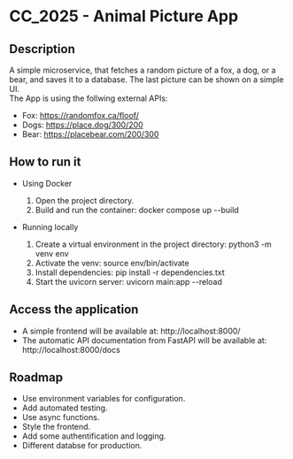 # CC_2025 - Animal Picture App 

## Description 

A simple microservice, that fetches a random picture of a fox, a dog, or a bear, and saves it to a database. The last picture can be shown on a simple UI.  
The App is using the follwing external APIs: 
* Fox: https://randomfox.ca/floof/ 
* Dogs: https://place.dog/300/200 
* Bear: https://placebear.com/200/300 

## How to run it
- Using Docker 
    1. Open the project directory. 
    2. Build and run the container: 
        docker compose up --build 

- Running locally 
    1. Create a virtual environment in the project directory: 
        python3 -m venv env
    2. Activate the venv: 
        source env/bin/activate
    3. Install dependencies: 
        pip install -r dependencies.txt
    4. Start the uvicorn server: 
        uvicorn main:app --reload

## Access the application
- A simple frontend will be available at: 
    http://localhost:8000/ 
- The automatic API documentation from FastAPI will be available at: 
    http://localhost:8000/docs 

## Roadmap 
- Use environment variables for configuration. 
- Add automated testing. 
- Use async functions. 
- Style the frontend. 
- Add some authentification and logging. 
- Different databse for production. 

